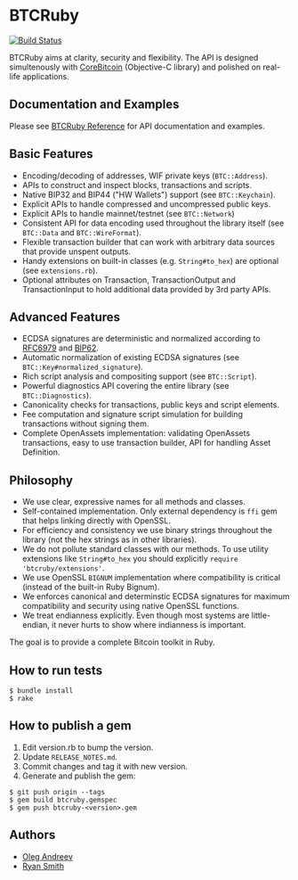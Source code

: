 # BTCRuby

[![Build Status](https://magnum.travis-ci.com/oleganza/btcruby.svg?token=84LHn4zp2Z1676MxCHjR)](https://magnum.travis-ci.com/oleganza/btcruby)

BTCRuby aims at clarity, security and flexibility. The API is designed simultenously
with [CoreBitcoin](https://github.com/oleganza/CoreBitcoin) (Objective-C library) and polished on real-life applications.

## Documentation and Examples

Please see [BTCRuby Reference](documentation/index.md) for API documentation and examples.

## Basic Features

* Encoding/decoding of addresses, WIF private keys (`BTC::Address`).
* APIs to construct and inspect blocks, transactions and scripts.
* Native BIP32 and BIP44 ("HW Wallets") support (see `BTC::Keychain`).
* Explicit APIs to handle compressed and uncompressed public keys.
* Explicit APIs to handle mainnet/testnet (see `BTC::Network`)
* Consistent API for data encoding used throughout the library itself (see `BTC::Data` and `BTC::WireFormat`).
* Flexible transaction builder that can work with arbitrary data sources that provide unspent outputs.
* Handy extensions on built-in classes (e.g. `String#to_hex`) are optional (see `extensions.rb`).
* Optional attributes on Transaction, TransactionOutput and TransactionInput to hold additional data
  provided by 3rd party APIs.

## Advanced Features

* ECDSA signatures are deterministic and normalized according to [RFC6979](https://tools.ietf.org/html/rfc6979) 
  and [BIP62](https://github.com/bitcoin/bips/blob/master/bip-0062.mediawiki).
* Automatic normalization of existing ECDSA signatures (see `BTC::Key#normalized_signature`).
* Rich script analysis and compositing support (see `BTC::Script`).
* Powerful diagnostics API covering the entire library (see `BTC::Diagnostics`).
* Canonicality checks for transactions, public keys and script elements.
* Fee computation and signature script simulation for building transactions without signing them.
* Complete OpenAssets implementation: validating OpenAssets transactions, easy to use transaction builder, API for handling Asset Definition.

## Philosophy

* We use clear, expressive names for all methods and classes.
* Self-contained implementation. Only external dependency is `ffi` gem that helps linking directly with OpenSSL.
* For efficiency and consistency we use binary strings throughout the library (not the hex strings as in other libraries).
* We do not pollute standard classes with our methods. To use utility extensions like `String#to_hex` you should explicitly `require 'btcruby/extensions'`.
* We use OpenSSL `BIGNUM` implementation where compatibility is critical (instead of the built-in Ruby Bignum).
* We enforces canonical and determinstic ECDSA signatures for maximum compatibility and security using native OpenSSL functions.
* We treat endianness explicitly. Even though most systems are little-endian, it never hurts to show where indianness is important.

The goal is to provide a complete Bitcoin toolkit in Ruby.

## How to run tests

```
$ bundle install
$ rake
```

## How to publish a gem

1. Edit version.rb to bump the version.
2. Update `RELEASE_NOTES.md`.
3. Commit changes and tag it with new version.
4. Generate and publish the gem:

```
$ git push origin --tags
$ gem build btcruby.gemspec
$ gem push btcruby-<version>.gem
```

## Authors

* [Oleg Andreev](http://oleganza.com/)
* [Ryan Smith](http://r.32k.io)

